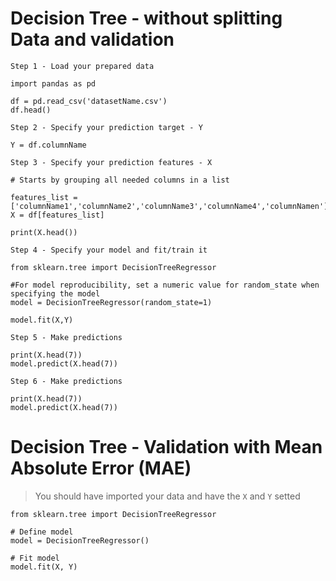 
# Decision Tree - without splitting Data and validation
`Step 1 - Load your prepared data`
```
import pandas as pd

df = pd.read_csv('datasetName.csv')
df.head()
```
 
`Step 2 - Specify your prediction target - Y`
```
Y = df.columnName
```
 
`Step 3 - Specify your prediction features - X`
```
# Starts by grouping all needed columns in a list

features_list = ['columnName1','columnName2','columnName3','columnName4','columnNamen']
X = df[features_list]

print(X.head())
```

`Step 4 - Specify your model and fit/train it`
```
from sklearn.tree import DecisionTreeRegressor

#For model reproducibility, set a numeric value for random_state when specifying the model
model = DecisionTreeRegressor(random_state=1)

model.fit(X,Y)
```

`Step 5 - Make predictions`
```
print(X.head(7))
model.predict(X.head(7))
```


`Step 6 - Make predictions`
```
print(X.head(7))
model.predict(X.head(7))
```


# Decision Tree - Validation with Mean Absolute Error (MAE)

> You should have imported your data and have the `X` and `Y` setted

```
from sklearn.tree import DecisionTreeRegressor

# Define model
model = DecisionTreeRegressor()

# Fit model
model.fit(X, Y)
```
